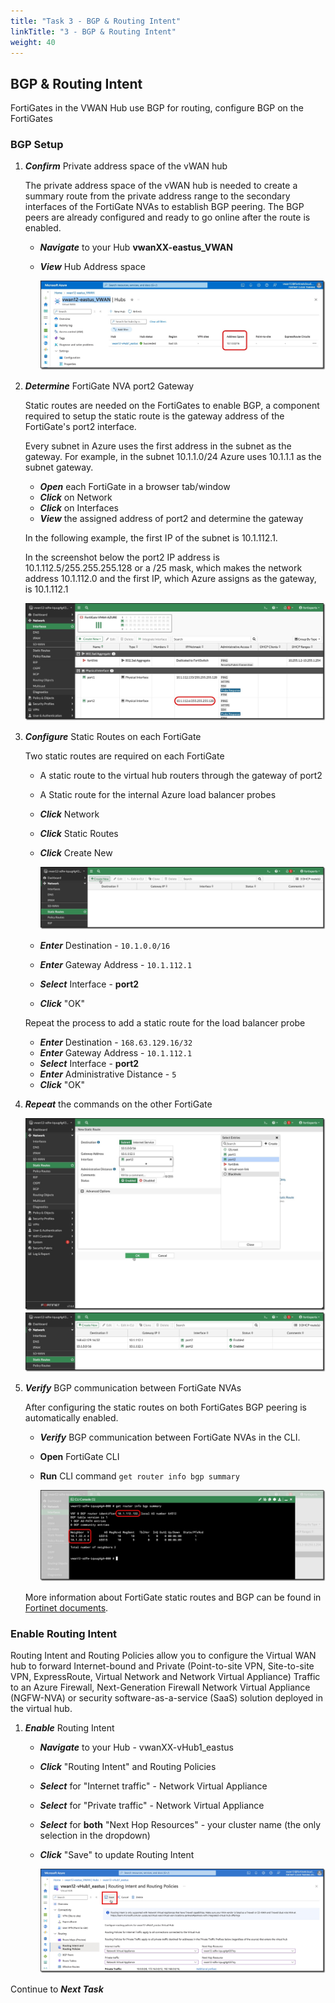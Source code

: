```yaml
---
title: "Task 3 - BGP & Routing Intent"
linkTitle: "3 - BGP & Routing Intent"
weight: 40
---
```


## BGP & Routing Intent

FortiGates in the VWAN Hub use BGP for routing, configure BGP on the FortiGates

### BGP Setup

1. ***Confirm*** Private address space of the vWAN hub

    The private address space of the vWAN hub is needed to create a summary route from the private address range to the secondary interfaces of the FortiGate NVAs to establish BGP peering. The BGP peers are already configured and ready to go online after the route is enabled.

    - ***Navigate*** to your Hub **vwanXX-eastus_VWAN**
    - ***View*** Hub Address space

        ![bgp1](../images/bgp1.jpg)

1. ***Determine*** FortiGate NVA port2 Gateway

    Static routes are needed on the FortiGates to enable BGP, a component required to setup the static route is the gateway address of the FortiGate's port2 interface.

    Every subnet in Azure uses the first address in the subnet as the gateway. For example, in the subnet 10.1.1.0/24 Azure uses 10.1.1.1 as the subnet gateway.

    - ***Open*** each FortiGate in a browser tab/window
    - ***Click*** on Network
    - ***Click*** on Interfaces
    - ***View*** the assigned address of port2 and determine the gateway

    In the following example, the first IP of the subnet is 10.1.112.1.

    In the screenshot below the port2 IP address is 10.1.112.5/255.255.255.128 or a /25 mask, which makes the network address 10.1.112.0 and the first IP, which Azure assigns as the gateway, is 10.1.112.1

    ![bgp2](../images/bgp2.jpg)

1. ***Configure*** Static Routes on each FortiGate

    Two static routes are required on each FortiGate

    - A static route to the virtual hub routers through the gateway of port2
    - A Static route for the internal Azure load balancer probes

    - ***Click*** Network
    - ***Click*** Static Routes
    - ***Click*** Create New

        ![bgp3](../images/bgp3.jpg)

    - ***Enter*** Destination - `10.1.0.0/16`
    - ***Enter*** Gateway Address - `10.1.112.1`
    - ***Select*** Interface - **port2**
    - ***Click*** "OK"

    Repeat the process to add a static route for the load balancer probe

    - ***Enter*** Destination - `168.63.129.16/32`
    - ***Enter*** Gateway Address - `10.1.112.1`
    - ***Select*** Interface - **port2**
    - ***Enter*** Administrative Distance - `5`
    - ***Click*** "OK"

1. ***Repeat*** the commands on the other FortiGate

    ![bgp4](../images/bgp4.jpg)
    ![bgp5](../images/bgp5.jpg)

1. ***Verify*** BGP communication between FortiGate NVAs

    After configuring the static routes on both FortiGates BGP peering is automatically enabled.

    - ***Verify*** BGP communication between FortiGate NVAs in the CLI.

    - **Open** FortiGate CLI
    - **Run** CLI command `get router info bgp summary`

        ![bgp6](../images/bgp6.jpg)

    More information about FortiGate static routes and BGP can be found in [Fortinet documents](https://docs.fortinet.com/document/fortigate-public-cloud/7.4.0/azure-vwan-ngfw-deployment-guide/860717/configuring-static-routes-and-enabling-bgp-on-fortigate-nvas).

### Enable Routing Intent

Routing Intent and Routing Policies allow you to configure the Virtual WAN hub to forward Internet-bound and Private (Point-to-site VPN, Site-to-site VPN, ExpressRoute, Virtual Network and Network Virtual Appliance) Traffic to an Azure Firewall, Next-Generation Firewall Network Virtual Appliance (NGFW-NVA) or security software-as-a-service (SaaS) solution deployed in the virtual hub.

1. ***Enable*** Routing Intent

    - ***Navigate*** to your Hub - vwanXX-vHub1_eastus
    - ***Click*** "Routing Intent" and Routing Policies
    - ***Select*** for "Internet traffic" - Network Virtual Appliance
    - ***Select*** for "Private traffic" - Network Virtual Appliance
    - ***Select*** for **both** "Next Hop Resources" - your cluster name (the only selection in the dropdown)
    - ***Click*** "Save" to update Routing Intent

        ![bgp7](../images/bgp7.jpg)

Continue to ***Next Task***
